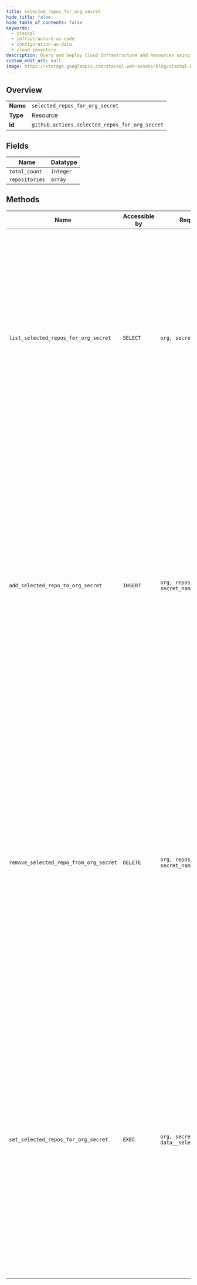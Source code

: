 ```yaml
---
title: selected_repos_for_org_secret
hide_title: false
hide_table_of_contents: false
keywords:
  - stackql
  - infrastructure-as-code
  - configuration-as-data
  - cloud inventory
description: Query and Deploy Cloud Infrastructure and Resources using SQL
custom_edit_url: null
image: https://storage.googleapis.com/stackql-web-assets/blog/stackql-blog-post-featured-image.png
---
```

  
    

## Overview
<table><tbody>
<tr><td><b>Name</b></td><td><code>selected_repos_for_org_secret</code></td></tr>
<tr><td><b>Type</b></td><td>Resource</td></tr>
<tr><td><b>Id</b></td><td><code>github.actions.selected_repos_for_org_secret</code></td></tr>
</tbody></table>

## Fields
| Name | Datatype |
| ---- | -------- |
| `total_count` | `integer` |
| `repositories` | `array` |
## Methods
| Name | Accessible by | Required Params | Description |
| ---- | ------------- | --------------- | ----------- |
| `list_selected_repos_for_org_secret` | `SELECT` | `org, secret_name` | Lists all repositories that have been selected when the `visibility` for repository access to a secret is set to `selected`. You must authenticate using an access token with the `admin:org` scope to use this endpoint. GitHub Apps must have the `secrets` organization permission to use this endpoint. |
| `add_selected_repo_to_org_secret` | `INSERT` | `org, repository_id, secret_name` | Adds a repository to an organization secret when the `visibility` for repository access is set to `selected`. The visibility is set when you [Create or update an organization secret](https://docs.github.com/rest/reference/actions#create-or-update-an-organization-secret). You must authenticate using an access token with the `admin:org` scope to use this endpoint. GitHub Apps must have the `secrets` organization permission to use this endpoint. |
| `remove_selected_repo_from_org_secret` | `DELETE` | `org, repository_id, secret_name` | Removes a repository from an organization secret when the `visibility` for repository access is set to `selected`. The visibility is set when you [Create or update an organization secret](https://docs.github.com/rest/reference/actions#create-or-update-an-organization-secret). You must authenticate using an access token with the `admin:org` scope to use this endpoint. GitHub Apps must have the `secrets` organization permission to use this endpoint. |
| `set_selected_repos_for_org_secret` | `EXEC` | `org, secret_name, data__selected_repository_ids` | Replaces all repositories for an organization secret when the `visibility` for repository access is set to `selected`. The visibility is set when you [Create or update an organization secret](https://docs.github.com/rest/reference/actions#create-or-update-an-organization-secret). You must authenticate using an access token with the `admin:org` scope to use this endpoint. GitHub Apps must have the `secrets` organization permission to use this endpoint. |
